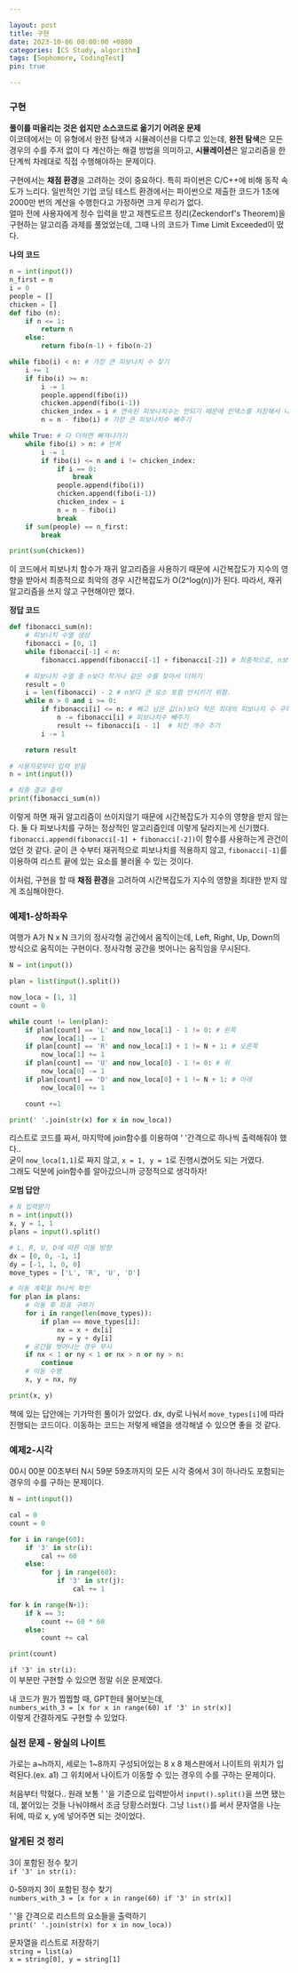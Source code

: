 ```yaml
---

layout: post
title: 구현
date: 2023-10-06 00:00:00 +0800
categories: [CS Study, algorithm]
tags: [Sophomore, CodingTest]
pin: true

---
```


### 구현

**풀이를 떠올리는 것은 쉽지만 소스코드로 옮기기 어려운 문제**  
이코테에서는 이 유형에서 완전 탐색과 시뮬레이션을 다루고 있는데, **완전 탐색**은 모든 경우의 수를 주저 없이 다 계산하는 해결 방법을 의미하고, **시뮬레이션**은 알고리즘을 한 단계씩 차례대로 직접 수행해야하는 문제이다.  

구현에서는 **채점 환경**을 고려하는 것이 중요하다. 특히 파이썬은 C/C++에 비해 동작 속도가 느리다. 일반적인 기업 코딩 테스트 환경에서는 파이썬으로 제출한 코드가 1초에 2000만 번의 계산을 수행한다고 가정하면 크게 무리가 없다.  
얼마 전에 사용자에게 정수 입력을 받고 제켄도르프 정리(Zeckendorf's Theorem)을 구현하는 알고리즘 과제를 풀었었는데, 그때 나의 코드가 Time Limit Exceeded이 떴다.  
  
**나의 코드**
```python
n = int(input())
n_first = n
i = 0
people = []
chicken = []
def fibo (n):
    if n <= 1:
        return n
    else:
        return fibo(n-1) + fibo(n-2)

while fibo(i) < n: # 가장 큰 피보나치 수 찾기
    i += 1
    if fibo(i) >= n:
        i -= 1
        people.append(fibo(i))
        chicken.append(fibo(i-1))
        chicken_index = i # 연속된 피보나치수는 안되기 때문에 인덱스를 저장해서 나중에 비교
        n = n - fibo(i) # 가장 큰 피보나치수 빼주기

while True: # 다 더하면 빠져나가기
    while fibo(i) > n: # 반복
        i -= 1
        if fibo(i) <= n and i != chicken_index:
            if i == 0:
                break
            people.append(fibo(i))
            chicken.append(fibo(i-1))
            chicken_index = i
            n = n - fibo(i)
            break
    if sum(people) == n_first:
        break

print(sum(chicken))
```  
이 코드에서 피보나치 함수가 재귀 알고리즘을 사용하기 때문에 시간복잡도가 지수의 영향을 받아서 최종적으로 최악의 경우 시간복잡도가 O(2^log(n))가 된다. 따라서, 재귀 알고리즘을 쓰지 않고 구현해야만 했다.  
  
**정답 코드**
```python
def fibonacci_sum(n):
    # 피보나치 수열 생성
    fibonacci = [0, 1]
    while fibonacci[-1] < n:
        fibonacci.append(fibonacci[-1] + fibonacci[-2]) # 최종적으로, n보다 큰 요소가 마지막에 들어감.

    # 피보나치 수열 중 n보다 작거나 같은 수를 찾아서 더하기
    result = 0
    i = len(fibonacci) - 2 # n보다 큰 요소 포함 안시키기 위함.
    while n > 0 and i >= 0:
        if fibonacci[i] <= n: # 빼고 남은 값(n)보다 작은 최대의 피보나치 수 구하기
            n -= fibonacci[i] # 피보나치수 빼주기
            result += fibonacci[i - 1]  # 치킨 개수 추가
        i -= 1

    return result

# 사용자로부터 입력 받음
n = int(input())

# 최종 결과 출력
print(fibonacci_sum(n))
```  
이렇게 하면 재귀 알고리즘이 쓰이지않기 때문에 시간복잡도가 지수의 영향을 받지 않는다. 둘 다 피보나치를 구하는 정상적인 알고리즘인데 이렇게 달라지는게 신기했다. `fibonacci.append(fibonacci[-1] + fibonacci[-2])`이 함수를 사용하는게 관건이었던 것 같다. 굳이 큰 수부터 재귀적으로 피보나치를 적용하지 않고, `fibonacci[-1]`를 이용하여 리스트 끝에 있는 요소를 불러올 수 있는 것이다.  
  
이처럼, 구현을 할 때 **채점 환경**을 고려하여 시간복잡도가 지수의 영향을 최대한 받지 않게 조심해야한다.  

### 예제1-상하좌우  

여행가 A가 N x N 크기의 정사각형 공간에서 움직이는데, Left, Right, Up, Down의 방식으로 움직이는 구현이다. 정사각형 공간을 벗어나는 움직임을 무시된다.  

```python
N = int(input())

plan = list(input().split())

now_loca = [1, 1]
count = 0

while count != len(plan):
    if plan[count] == 'L' and now_loca[1] - 1 != 0: # 왼쪽
        now_loca[1] -= 1
    if plan[count] == 'R' and now_loca[1] + 1 != N + 1: # 오른쪽
        now_loca[1] += 1
    if plan[count] == 'U' and now_loca[0] - 1 != 0: # 위
        now_loca[0] -= 1
    if plan[count] == 'D' and now_loca[0] + 1 != N + 1: # 아래
        now_loca[0] += 1

    count +=1

print(' '.join(str(x) for x in now_loca))
```  
  
  리스트로 코드를 짜서, 마지막에 join함수를 이용하여 ' '간격으로 하나씩 출력해줘야 했다..  
  굳이 `now_loca[1,1]`로 짜지 않고, `x = 1, y = 1`로 진행시켰어도 되는 거였다.  
  그래도 덕분에 join함수를 알아갔으니까 긍정적으로 생각하자!

**모범 답안**
```python
# N 입력받기
n = int(input())
x, y = 1, 1
plans = input().split()

# L, R, U, D에 따른 이동 방향
dx = [0, 0, -1, 1]
dy = [-1, 1, 0, 0]
move_types = ['L', 'R', 'U', 'D']

# 이동 계획을 하나씩 확인
for plan in plans:
    # 이동 후 좌표 구하기
    for i in range(len(move_types)):
        if plan == move_types[i]:
            nx = x + dx[i]
            ny = y + dy[i]
    # 공간을 벗어나는 경우 무시
    if nx < 1 or ny < 1 or nx > n or ny > n:
        continue
    # 이동 수행
    x, y = nx, ny

print(x, y)
```  
책에 있는 답안에는 기가막힌 풀이가 있었다. dx, dy로 나눠서 `move_types[i]`에 따라 진행되는 코드이다. 이동하는 코드는 저렇게 배열을 생각해낼 수 있으면 좋을 것 같다.



### 예제2-시각  
00시 00분 00초부터 N시 59분 59초까지의 모든 시각 중에서 3이 하나라도 포함되는 경우의 수를 구하는 문제이다.  
```python
N = int(input())

cal = 0
count = 0

for i in range(60):
    if '3' in str(i):
        cal += 60
    else:
        for j in range(60):
            if '3' in str(j):
                cal += 1

for k in range(N+1):
    if k == 3:
        count += 60 * 60
    else:
        count += cal

print(count)
```  

`if '3' in str(i):`  
이 부분만 구현할 수 있으면 정말 쉬운 문제였다.  

내 코드가 뭔가 찝찝할 때, GPT한테 물어보는데,  
`numbers_with_3 = [x for x in range(60) if '3' in str(x)]`  
이렇게 간결하게도 구현할 수 있었다.  
  
  ### 실전 문제 - 왕실의 나이트

  가로는 a~h까지, 세로는 1~8까지 구성되어있는 8 x 8 체스판에서 나이트의 위치가 입력된다.(ex. a1) 그 위치에서 나이트가 이동할 수 있는 경우의 수를 구하는 문제이다.  

  처음부터 막혔다.. 원래 보통 ' '을 기준으로 입력받아서 `input().split()`을 쓰면 됐는데, 붙어있는 것들 나눠야해서 조금 당황스러웠다. 그냥 `list()`를 써서 문자열을 나눈 뒤에, 따로 x, y에 넣어주면 되는 것이었다.

### 알게된 것 정리

3이 포함된 정수 찾기  
`if '3' in str(i):`  

0-59까지 3이 포함된 정수 찾기  
`numbers_with_3 = [x for x in range(60) if '3' in str(x)]`  

' '을 간격으로 리스트의 요소들을 출력하기  
`print(' '.join(str(x) for x in now_loca))`  

문자열을 리스트로 저장하기  
`string = list(a)`  
`x = string[0], y = string[1]`